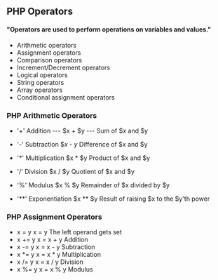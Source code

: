 ## PHP Operators

#### "Operators are used to perform operations on variables and values."
- Arithmetic operators
- Assignment operators
- Comparison operators
- Increment/Decrement operators
- Logical operators
- String operators
- Array operators
- Conditional assignment operators

### PHP Arithmetic Operators

* '+' Addition --- $x + $y --- Sum of $$x$ and $y

* '-' Subtraction       $$x$ - $y$              Difference of $x and $y

* '*' Multiplication    $x * $y               Product of $x and $y

* '/' Division             $x / $y              Quotient of $x and $y

* '%' Modulus           $x % $y       Remainder of $x divided by $y

* '**' Exponentiation $x ** $y    Result of raising $x to the $y'th power

### PHP Assignment Operators


- x = y                        x = y                    The left operand gets set
- x += y                      x = x + y                    Addition
- x -= y                      x = x - y                    Subtraction
- x *= y                      x = x * y                     Multiplication
- x /= y                     x = x / y                   Division
- x %= y                     x = x % y                  Modulus


